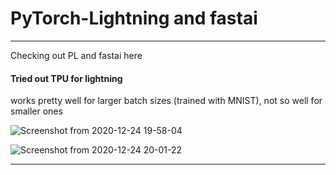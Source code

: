 # PyTorch-Lightning and fastai

---

Checking out PL and fastai here

#### Tried out TPU for lightning

works pretty well for larger batch sizes (trained with MNIST), not so well for smaller ones

![Screenshot from 2020-12-24 19-58-04](https://user-images.githubusercontent.com/52780573/103094525-ca7e3300-4623-11eb-841a-97482c58a7ea.png)


![Screenshot from 2020-12-24 20-01-22](https://user-images.githubusercontent.com/52780573/103094553-e4b81100-4623-11eb-852e-8311858e93b9.png)

---


